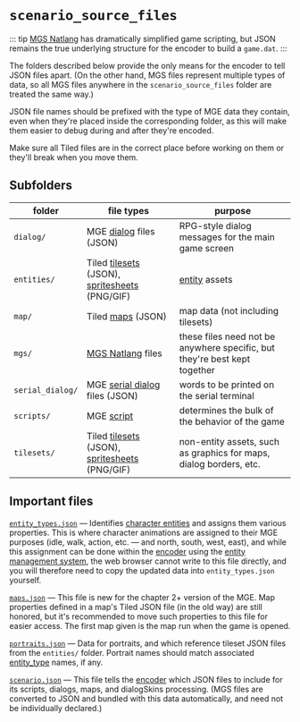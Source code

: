 # `scenario_source_files`

::: tip
[MGS Natlang](../mgs/mgs_natlang) has dramatically simplified game scripting, but JSON remains the true underlying structure for the encoder to build a `game.dat`.
:::

The folders described below provide the only means for the encoder to tell JSON files apart. (On the other hand, MGS files represent multiple types of data, so all MGS files anywhere in the `scenario_source_files` folder are treated the same way.)

JSON file names should be prefixed with the type of MGE data they contain, even when they're placed inside the corresponding folder, as this will make them easier to debug during and after they're encoded.

Make sure all Tiled files are in the correct place before working on them or they'll break when you move them.

## Subfolders

| folder | file types | purpose |
|---------------|------------|---------|
| `dialog/` | MGE [dialog](../dialogs) files (JSON) | RPG-style dialog messages for the main game screen |
| `entities/` | Tiled [tilesets](../tilesets) (JSON), [spritesheets](../tilesets) (PNG/GIF) | [entity](../entities) assets |
| `map/` | Tiled [maps](../maps) (JSON) | map data (not including tilesets) |
| `mgs/` | [MGS Natlang](../mgs/mgs_natlang) files | these files need not be anywhere specific, but they're best kept together |
| `serial_dialog/` | MGE [serial dialog](../dialogs/serial_dialogs) files (JSON) | words to be printed on the serial terminal |
| `scripts/` | MGE [script](../scripts) | determines the bulk of the behavior of the game |
| `tilesets/` | Tiled [tilesets](../tilesets) (JSON), [spritesheets](../tilesets) (PNG/GIF) | non-entity assets, such as graphics for maps, dialog borders, etc. |

## Important files

[`entity_types.json`](../structure/entity_types.json) — Identifies [character entities](../entities/entity_types#character-entity) and assigns them various properties. This is where character animations are assigned to their MGE purposes (idle, walk, action, etc. — and north, south, west, east), and while this assignment can be done within the [encoder](../encoder.md) using the [entity management system](../tilesets/entity_management_system.md), the web browser cannot write to this file directly, and you will therefore need to copy the updated data into `entity_types.json` yourself.

[`maps.json`](../structure/maps.json) — This file is new for the chapter 2+ version of the MGE. Map properties defined in a map's Tiled JSON file (in the old way) are still honored, but it's recommended to move such properties to this file for easier access. The first map given is the map run when the game is opened.

[`portraits.json`](../structure/portraits.json) — Data for portraits, and which reference tileset JSON files from the `entities/` folder. Portrait names should match associated [entity_type](../entities/entity_types#character-entity) names, if any.

[`scenario.json`](../structure/scenario.json) — This file tells the [encoder](../encoder.md) which JSON files to include for its scripts, dialogs, maps, and dialogSkins processing. (MGS files are converted to JSON and bundled with this data automatically, and need not be individually declared.)
